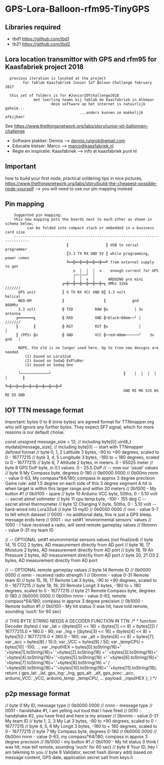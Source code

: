﻿
# GPS-Lora-Balloon-rfm95-TinyGPS

## Libraries required
- tbd1       https://github.com/tbd1
- tb21       https://github.com/tbd2

## Lora location transmittor with GPS and rfm95 for Kaasfabriek project 2018
```
  previous iteration is located at the project 
        for fablab Kaasfabriek Junior IoT Baloon Challenge february 2017

  this set of folders is for #JuniorIOTchallenge2018
             met leerling teams bij fablab de Kaasfabriek in Alkmaar
                     deze software op het internet is natuurlijk geheim...
                                  ...anders kunnen ze makkelijk afkijken!
```
See https://www.thethingsnetwork.org/labs/story/junior-iot-ballonnen-challenge

- Software plakker: Dennis --> dennis.ruigrok@gmail.com
- Educatie kletser: Marco --> marco@kaasfabriek.nl
- Regie en inspiratie: Kaasfabriek --> info at kaasfabriek punt nl

## Important
how to build your first node, practical soldering tips in nice pictures,
https://www.thethingsnetwork.org/labs/story/build-the-cheapest-possible-node-yourself
 --> you will need to use our pin mapping instead

## Pin mapping
```
    Suggested pin mapping:
    this new mapping puts the boards next to each other as shown in schema below,
          can be folded into compact stack or embedded in a business card size
    -----------------------------------------------------------------------------
                            ║                 ║ USB to serial programmer
                            ║3.3 TX RX GND 5V ║ while programming, power comes
                            ╚══╬══╬══╬══╬══╬══╝ from external supply to get
                               x  │  │  │  x    enough current for GPS
                               ┌──│──┘  │
                               │  │  x  │      ARDUINO pro mini
                          ╔═╬══╬══╬══╬══╬══╬═╗ 8Mhz 32kb                 ///////
      GPS unit            ║ G TX RX VCC GND B║ 3.3 volt                  helical
      NEO-6M              ║                  ║            gnd            868Mhz
      3.3 volt            ╬ TXD          RAW ╬x            │ 3v          antenna
     ╔═══════╗            ╬ RXD          GND ╬─black─60mm──┘ │           ///////
     ║       ║            ╬ RST          RST ╬x              │               │
     ║ (PPS) ╬x           ╬ GND          VCC ╬─red─48mm──────┘    3v   gnd   │
      
      NOPE, the old is no longer used here. Up to tree new designs are needed 
         (1) based on Lora32u4
         (2) based on SodaQ ExPloRer
         (3) based on Sodaq One

      └─────────────┘                                 ║    │  │  │  │  │       ║
                                                      ╚═╬══╬══╬══╬══╬══╬══╬══╬═╝
                                                      GND MI MO SCK NS RE D5 GND

```
## IOT TTN message format
Important: bytes 0 to 8 (nine bytes) are agreed format for TTNmapper.org who will ignore 
any further bytes. They expect SF7 signal, which for more reasons is our default choise.

const unsigned message_size = 12;  // including byte[0]
uint8_t  mydata[message_size];  // including byte[0]
-- start with TTNmapper defined format
// byte 0, 1, 2      Latitude       3 bytes, -90 to +90 degrees, scaled to 0 - 16777215
// byte 3, 4, 5      Longitude      3 bytes, -180 to + 180 degrees, scaled to 0 - 16777215
// byte 6, 7         Altitude       2 bytes, in meters. 0 - 65025 meter
// byte 8            GPS DoP        byte, in 0.1 values.  0 - 25.5 DoP
// -- now our 'usual' values
// byte 9           My Compass     byte, degrees 0-180
      //  0b0000 0000
      //  0b00nn nnnn - value 0-63, My compass*64/180; compass in approx 3 degree precision 
                        Game rule: add 1.5 degree on each side of this 3 degree segment 
                        A hit is when target is within this larger range and within 20 meters 
      //  0b1000      - My button #1 
      //  0b0100      - spare
// byte 10           Arduino VCC    byte, 50ths, 0 - 5.10 volt -- secret atmel voltmeter
// byte 11           cpu temp       byte, -100 - 155 deg C     -- secret atmel thermometer
// byte 12           Charging V     byte, 50ths, 0 - 5.10 volt -- hard-wired into Lora32u4
// byte 13           myID
      //  0b0000 0000
      //          nnn -   value 0-7 to tell which dataset
      //         0000 -   no additional data, this is just a GPS bleep. message ends here
      //         0001 -   our set#1 'environmental sensors' values
      //         1000 -   I have received a radio, will send remote gameplay values
      //  0bnnnn      - value 0-31 my team ID
      
// -- OPTIONAL set#1 environmental sensors values (not finalized)
// byte 14, 15        CO2           2 bytes, AD measurement directly from AD port
// byte 16, 17        Moisture      2 bytes, AD measurement directly from AD port
// byte 18, 19        Air Pressure  2 bytes, AD measurement directly from AD port
// byte 20, 21        O3            2 bytes, AD measurement directly from AD port

// -- OPTIONAL remote gameplay values
// byte 14           Remote ID
      //  0b0000 0000
      //         nnnn - received radio strength 1 
      //  0bnnnn      - value 0-31 Remote team ID
// byte 15, 16, 17   Remote Lat     3 bytes, -90 to +90 degrees, scaled to 0 - 16777215
// byte 18, 19, 20   Remote Longit  3 bytes, -180 to + 180 degrees, scaled to 0 - 16777215
// byte 21           Remote Compass     byte, degrees 0-180
      //  0b0000 0000
      //  0b00nn nnnn - value 0-63, remote compass*64/180; compass in approx 3 degree precision 
      //  0b1000      - Remote button #1 
      //  0b0100      - My hit status (I was hit, have told remote, sounding 'ouch' for 60 sec)


// THIS BYTE STRING NEEDS A DECODER FUNCTION IN TTN:
/* * function Decoder (bytes) {
  var _lat = ((bytes[0] << 16) + (bytes[1] << 8) + bytes[2]) / 16777215.0 * 180.0 - 90;
  var _lng = ((bytes[3] << 16) + (bytes[4] << 8) + bytes[5]) / 16777215.0 * 360.0 - 180;
  var _alt = (bytes[6] << 8) + bytes[7];
  var _acc = bytes[8] / 10.0;
  var _VCC = bytes[9] / 50;
  var _tempCPU = bytes[10] -100;
 ...
  var _inputHEX = bytes[0].toString(16)+' '+bytes[1].toString(16)+' '+bytes[2].toString(16)
                  +' '+bytes[3].toString(16)+' '+bytes[4].toString(16)+' '+bytes[5].toString(16)
                  +' '+bytes[6].toString(16)+' '+bytes[7].toString(16)+' '+bytes[8].toString(16)
                  +' / '+bytes[9].toString(16)+' '+bytes[10].toString(16)+' '+bytes[11].toString(16);
  return {
    gps_lat: _lat,
    gps_lng: _lng,
    gps_alt: _alt,
    gps_prec: _acc,
    arduino_VCC: _VCC,
    arduino_temp: _tempCPU,
  ...
  payload: _inputHEX
  };
}
*/

## p2p message format
// byte 0            My ID, message type
      //  0b0000 0000
      //         nnnn - message type
      //         0001 - handshake #1, I am yelling out loud that I have fired
      //         0010 - handshake #2, you have fired and here is my answer 
      //  0bnnnn      - value 0-31 My team ID
// byte 1, 2, 3      My Lat         3 bytes, -90 to +90 degrees, scaled to 0 - 16777215
// byte 4, 5, 6      My Longit      3 bytes, -180 to + 180 degrees, scaled to 0 - 16777215
// byte 7            My Compass     byte, degrees 0-180
      //  0b0000 0000
      //  0b00nn nnnn - value 0-63, my compass*64/180; compass in approx 3 degree precision 
      //  0b1000      - my button #1 
      //  0b0100      - My hit status (I think I was hit, now tell remote, sounding 'ouch' for 60 sec)
// byte 8            Your ID, hey I am talkming to you
// byte 9            Validator, secret hash (binary add) based on message content, GPS date, application secret salt from keys.h
